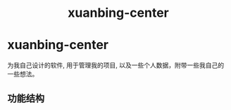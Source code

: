 <h1 align="center">xuanbing-center</h1>

# xuanbing-center

为我自己设计的软件, 用于管理我的项目, 以及一些个人数据，附带一些我自己的一些想法。

## 功能结构

